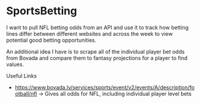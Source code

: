 # SportsBetting
I want to pull NFL betting odds from an API and use it to track how betting lines differ between different websites and across the week to view potential good betting opportunities.

An additional idea I have is to scrape all of the individual player bet odds from Bovada and compare them to fantasy projections for a player to find values. 

Useful Links
- https://www.bovada.lv/services/sports/event/v2/events/A/description/football/nfl -> Gives all odds for NFL, including individual player level bets
